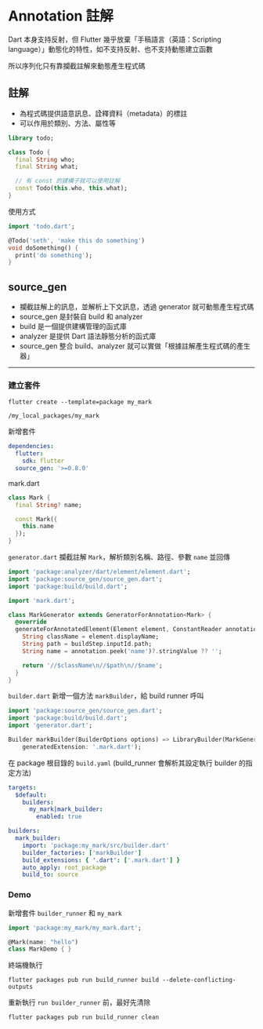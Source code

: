 # Annotation 註解

Dart 本身支持反射，但 Flutter 幾乎放棄「手稿語言（英語：Scripting language）」動態化的特性，如不支持反射、也不支持動態建立函數

所以序列化只有靠攔截註解來動態產生程式碼

## 註解

- 為程式碼提供語意訊息、詮釋資料（metadata）的標註
- 可以作用於類別、方法、屬性等

```dart
library todo;

class Todo {
  final String who;
  final String what;

  // 有 const 的建構子就可以使用註解
  const Todo(this.who, this.what);
}
```

使用方式

```dart
import 'todo.dart';

@Todo('seth', 'make this do something')
void doSomething() {
  print('do something');
}
```

## source_gen

- 攔截註解上的訊息，並解析上下文訊息，透過 generator 就可動態產生程式碼
- source_gen 是封裝自 build 和 analyzer
- build 是一個提供建構管理的函式庫
- analyzer 是提供 Dart 語法靜態分析的函式庫
- source_gen 整合 build、analyzer 就可以實做「根據註解產生程式碼的產生器」

---

### 建立套件

```
flutter create --template=package my_mark
```

`/my_local_packages/my_mark`

新增套件

```yaml
dependencies:
  flutter:
    sdk: flutter
  source_gen: '>=0.8.0'
```

mark.dart

```dart
class Mark {
  final String? name;

  const Mark({
    this.name
  });
}
```

`generator.dart` 攔截註解 `Mark`，解析類別名稱、路徑、參數 `name` 並回傳

```dart
import 'package:analyzer/dart/element/element.dart';
import 'package:source_gen/source_gen.dart';
import 'package:build/build.dart';

import 'mark.dart';

class MarkGenerator extends GeneratorForAnnotation<Mark> {
  @override
  generateForAnnotatedElement(Element element, ConstantReader annotation, BuildStep buildStep) {
    String className = element.displayName;
    String path = buildStep.inputId.path;
    String name = annotation.peek('name')?.stringValue ?? '';

    return '//$className\n//$path\n//$name';
  }
}
```

`builder.dart` 新增一個方法 `markBuilder`，給 build runner 呼叫

```dart
import 'package:source_gen/source_gen.dart';
import 'package:build/build.dart';
import 'generator.dart';

Builder markBuilder(BuilderOptions options) => LibraryBuilder(MarkGenerator(),
    generatedExtension: '.mark.dart');
```

在 package 根目錄的 `build.yaml` (build_runner 會解析其設定執行 builder 的指定方法)

```yaml
targets:
  $default:
    builders:
      my_mark|mark_builder:
        enabled: true

builders:
  mark_builder:
    import: 'package:my_mark/src/builder.dart'
    builder_factories: ['markBuilder']
    build_extensions: { '.dart': ['.mark.dart'] }
    auto_apply: root_package
    build_to: source
```

### Demo

新增套件 `builder_runner` 和 `my_mark`

```dart
import 'package:my_mark/my_mark.dart';

@Mark(name: "hello")
class MarkDemo { }
```

終端機執行

```
flutter packages pub run build_runner build --delete-conflicting-outputs
```

重新執行 `run builder_runner` 前，最好先清除

```
flutter packages pub run build_runner clean
```








